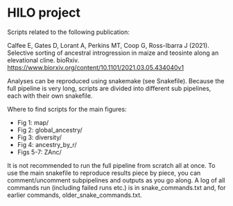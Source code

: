 # HILO project
Scripts related to the following publication:

Calfee E, Gates D, Lorant A, Perkins MT, Coop G, Ross-Ibarra J (2021). Selective sorting of ancestral introgression in maize and teosinte along an elevational cline. bioRxiv. https://www.biorxiv.org/content/10.1101/2021.03.05.434040v1

Analyses can be reproduced using snakemake (see Snakefile). Because the full pipeline is very long, scripts are divided into different sub pipelines, each with their own snakefile.

Where to find scripts for the main figures:
- Fig 1: map/
- Fig 2: global_ancestry/
- Fig 3: diversity/
- Fig 4: ancestry_by_r/
- Figs 5-7: ZAnc/

It is not recommended to run the full pipeline from scratch all at once. To use the main snakefile to reproduce results piece by piece, you can comment/uncomment subpipelines and outputs as you go along. A log of all commands run (including failed runs etc.) is in snake_commands.txt and, for earlier commands, older_snake_commands.txt.

